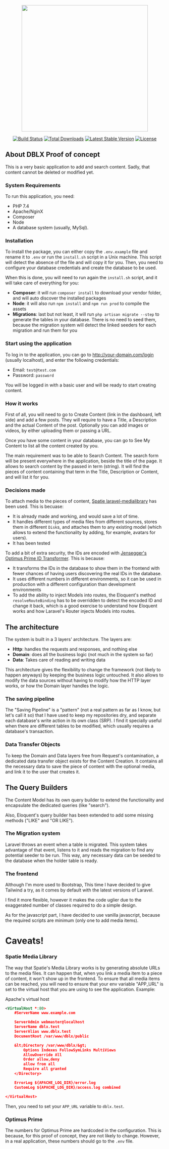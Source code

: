 <p align="center"><a href="https://laravel.com" target="_blank"><img src="https://raw.githubusercontent.com/laravel/art/master/logo-lockup/5%20SVG/2%20CMYK/1%20Full%20Color/laravel-logolockup-cmyk-red.svg" width="400"></a></p>

<p align="center">
<a href="https://travis-ci.org/laravel/framework"><img src="https://travis-ci.org/laravel/framework.svg" alt="Build Status"></a>
<a href="https://packagist.org/packages/laravel/framework"><img src="https://img.shields.io/packagist/dt/laravel/framework" alt="Total Downloads"></a>
<a href="https://packagist.org/packages/laravel/framework"><img src="https://img.shields.io/packagist/v/laravel/framework" alt="Latest Stable Version"></a>
<a href="https://packagist.org/packages/laravel/framework"><img src="https://img.shields.io/packagist/l/laravel/framework" alt="License"></a>
</p>

## About DBLX Proof of concept

This is a very basic application to add and search content. Sadly, that content cannot be deleted or modified yet.

### System Requirements

To run this application, you need:

- PHP 7.4
- Apache/NginX
- Composer
- Node
- A database system (usually, MySql).

### Installation

To install the package, you can either copy the `.env.example` file and rename it to `.env` or run the `install.sh` script in a Unix machine. This script will detect the absence of the file and will copy it for you. Then, you need to configure your database credentials and create the database to be used.

When this is done, you will need to run again the `install.sh` script, and it will take care of everything for you:

- **Composer**: it will run `composer install` to download your vendor folder, and will auto discover the installed packages
- **Node**: it will also run `npm install` and `npm run prod` to compile the assets
- **Migrations**: last but not least, it will run `php artisan migrate --step` to generate the tables in your database. There is no need to seed them, because the migration system will detect the linked seeders for each migration and run them for you

### Start using the application

To log in to the application, you can go to http://your-domain.com/login (usually localhost), and enter the following credentials:

- Email: `test@test.com`
- Password: `password`

You will be logged in with a basic user and will be ready to start creating content.

### How it works

First of all, you will need to go to Create Content (link in the dashboard, left side) and add a few posts. They will require to have a Title, a Description and the actual Content of the post. Optionally you can add images or videos, by either uploading them or passing a URL.

Once you have some content in your database, you can go to See My Content to list all the content created by you.

The main requirement was to be able to Search Content. The search form will be present everywhere in the application, beside the title of the page. It allows to search content by the passed in term (string). It will find the pieces of content containing that term in the Title, Description or Content, and will list it for you.

### Decisions made

To attach media to the pieces of content, [Spatie laravel-medialibrary](https://github.com/spatie/laravel-medialibrary) has been used. This is becuase:

- It is already made and working, and would save a lot of time.
- It handles different types of media files from different sources, stores them in different `Disk`s, and attaches them to any existing model (which allows to extend the functionality by adding, for example, avatars for users).
- It has been tested

To add a bit of extra security, the IDs are encoded with [Jensegger's Optimus Prime ID Transformer](https://github.com/jenssegers/optimus). This is because:

- It transforms the IDs in the database to show them in the frontend with fewer chances of having users discovering the real IDs in the database.
- It uses different numbers in different environments, so it can be used in production with a different configuration than development environments
- To add the ability to inject Models into routes, the Eloquent's method `resolveRouteBinding` has to be overridden to detect the encoded ID and change it back, which is a good exercise to understand how Eloquent works and how Laravel's Router injects Models into routes.

## The architecture

The system is built in a 3 layers' architecture. The layers are:

- **Http**: handles the requests and responses, and nothing else
- **Domain**: does all the business logic (not much in the system so far)
- **Data**: Takes care of reading and writing data

This architecture gives the flexibility to change the framework (not likely to happen anyways) by keeping the business logic untouched. It also allows to modify the data sources without having to modify how the HTTP layer works, or how the Domain layer handles the logic.

### The saving pipeline

The "Saving Pipeline" is a "pattern" (not a real pattern as far as I know, but let's call it so) that I have used to keep my repositories dry, and separate each database's write action in its own class (SRP). I find it specially useful when there are different tables to be modified, which usually requires a database's transaction.

### Data Transfer Objects

To keep the Domain and Data layers free from Request's contamination, a dedicated data transfer object exists for the Content Creation. It contains all the necessary data to save the piece of content with the optional media, and link it to the user that creates it.

## The Query Builders

The Content Model has its own query builder to extend the functionality and encapsulate the dedicated queries (like "search").

Also, Eloquent's query builder has been extended to add some missing methods ("LIKE" and "OR LIKE").

### The Migration system

Laravel throws an event when a table is migrated. This system takes advantage of that event, listens to it and reads the migration to find any potential seeder to be run. This way, any necessary data can be seeded to the database when the holder table is ready.

### The frontend

Although I'm more used to Bootstrap, This time I have decided to give Tailwind a try, as it comes by default with the latest versions of Laravel.

I find it more flexible, however it makes the code uglier due to the exaggerated number of classes required to do a simple design.

As for the javascript part, I have decided to use vanilla javascript, because the required scripts are minimum (only one to add media items).

# Caveats!

### Spatie Media Library

The way that Spatie's Media Library works is by generating absolute URLs to the media files. It can happen that, when you link a media item to a piece of content, it won't show up in the frontend. To ensure that all media items can be reached, you will need to ensure that your env variable "APP_URL" is set to the virtual host that you are using to see the application. Example:

Apache's virtual host
```xml
<VirtualHost *:80>
    #ServerName www.example.com

    ServerAdmin webmaster@localhost
    ServerName dblx.test
    ServerAlias www.dblx.test
    DocumentRoot /var/www/dblx/public

    &lt;Directory /var/www/dblx/&gt;
        Options Indexes FollowSymLinks MultiViews
        AllowOverride All
        Order allow,deny
        allow from all
        Require all granted
    </Directory>

	ErrorLog ${APACHE_LOG_DIR}/error.log
	CustomLog ${APACHE_LOG_DIR}/access.log combined

</VirtualHost>
```
Then, you need to set your `APP_URL` variable to `dblx.test`.

### Optimus Prime

The numbers for Optimus Prime are hardcoded in the configuration. This is because, for this proof of concept, they are not likely to change. However, in a real application, these numbers should go to the `.env` file.
